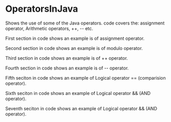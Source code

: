# OperatorsInJava
Shows the use of some of the Java operators.  code covers the: assignment operator, Arithmetic operators, ++, -- etc. 

First section in code shows an example is of assignment operator. 

Second section in code shows an example is of modulo operator. 

Third section in code shows an example is of ++ operator. 

Fourth section in code shows an example is of -- operator. 

Fifth seciton in code shows an example of Logical operator == (comparision operator).

Sixth seciton in code shows an example of Logical operator && (AND operator).

Seventh seciton in code shows an example of Logical operator && (AND operator).

